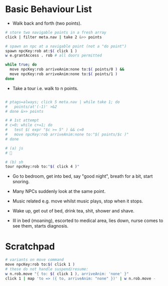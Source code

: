 # Basic Behaviour List

- Walk back and forth (two points).

```sh
# store two navigable points in a fresh array
click | filter meta.nav | take 2 &>> points

# spawn an npc at a navigable point (not a "do point")
spawn npcKey:rob at:$( click 1 )
w e.grantAccess . rob # all doors permitted

while true; do
  move npcKey:rob arriveAnim:none to:$( points/0 ) &&
  move npcKey:rob arriveAnim:none to:$( points/1 )
done
```

- Take a tour i.e. walk to n points.

```sh

# ptags=always; click 5 meta.nav | while take 1; do 
#   points/at'(-1)' >&2 
# done &>> points

# # 1st attempt
# c=0; while c+=1; do
#   test $( expr "$c >= 5" ) && c=0
#   move npcKey:rob arriveAnim:none to:"$( points/$c )"
# done

# (a) js
# 🚧

# (b) sh
tour npcKey:rob to:"$( click 4 )" 
```

- Go to bedroom, get into bed, say "good night", breath for a bit, start snoring.

- Many NPCs suddenly look at the same point.

- Music related e.g. move whilst music plays, stop when it stops.

- Wake up, get out of bed, drink tea, shit, shower and shave.

- Ill in bed (moaning), escorted to medical area, lies down, nurse comes to see them, starts diagnosis.


# Scratchpad

```sh
# variants on move command
move npcKey:rob to:$( click 1 )
# these do not handle suspend/resume:
w n.rob.move "{ to: $( click 1 ), arriveAnim: 'none' }"
click 1 | map 'to => ({ to, arriveAnim: "none" })' | w n.rob.move -
```